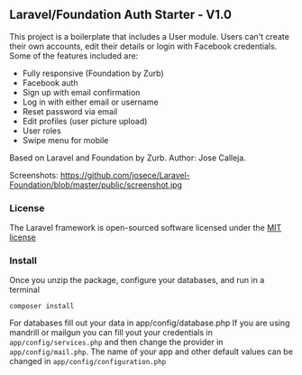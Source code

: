 ## Laravel/Foundation Auth Starter - V1.0

This project is a boilerplate that includes a User module.
Users can't create their own accounts, edit their details or login with Facebook credentials.
Some of the features included are:
- Fully responsive (Foundation by Zurb)
- Facebook auth
- Sign up with email confirmation
- Log in with either email or username
- Reset password via email
- Edit profiles (user picture upload)
- User roles
- Swipe menu for mobile

Based on Laravel and Foundation by Zurb.
Author: Jose Calleja.

Screenshots: https://github.com/josece/Laravel-Foundation/blob/master/public/screenshot.jpg

### License

The Laravel framework is open-sourced software licensed under the [MIT license](http://opensource.org/licenses/MIT)

### Install
Once you unzip the package, configure your databases, and run in a terminal

```
composer install
```

For databases fill out your data in app/config/database.php
If you are using mandrill or mailgun you can fill yout your credentials in ```app/config/services.php``` and then change the provider in ```app/config/mail.php```.
The name of your app and other default values can be changed in ```app/config/configuration.php```